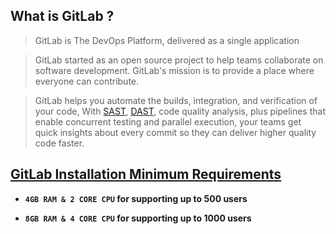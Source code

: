 ## What is GitLab ? 

> GitLab is The DevOps Platform, delivered as a single application

> GitLab started as an open source project to help teams collaborate on software development. GitLab's mission is to provide a place where everyone can contribute.

> GitLab helps you automate the builds, integration, and verification of your code, With [SAST](https://en.wikipedia.org/wiki/Static_application_security_testing), [DAST](https://en.wikipedia.org/wiki/Dynamic_application_security_testing), code quality analysis, plus pipelines that enable concurrent testing and parallel execution, your teams get quick insights about every commit so they can deliver higher quality code faster.


## [GitLab Installation Minimum Requirements](https://docs.gitlab.com/ee/install/requirements.html#hardware-requirements)

* **`4GB RAM & 2 CORE CPU` for supporting up to 500 users**

* **`8GB RAM & 4 CORE CPU` for supporting up to 1000 users**
